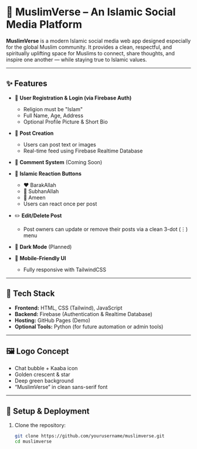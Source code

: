 # 🕋 MuslimVerse – An Islamic Social Media Platform

**MuslimVerse** is a modern Islamic social media web app designed especially for the global Muslim community. It provides a clean, respectful, and spiritually uplifting space for Muslims to connect, share thoughts, and inspire one another — while staying true to Islamic values.

---

## ✨ Features

- 🔐 **User Registration & Login (via Firebase Auth)**
  - Religion must be "Islam"
  - Full Name, Age, Address
  - Optional Profile Picture & Short Bio

- 🧠 **Post Creation**
  - Users can post text or images
  - Real-time feed using Firebase Realtime Database

- 💬 **Comment System** (Coming Soon)

- 🤲 **Islamic Reaction Buttons**
  - ❤️ BarakAllah
  - 🌟 SubhanAllah
  - 🙌 Ameen
  - Users can react once per post

- ✏️ **Edit/Delete Post**
  - Post owners can update or remove their posts via a clean 3-dot (⋮) menu

- 🌙 **Dark Mode** (Planned)

- 📱 **Mobile-Friendly UI**
  - Fully responsive with TailwindCSS

---

## 🔧 Tech Stack

- **Frontend:** HTML, CSS (Tailwind), JavaScript
- **Backend:** Firebase (Authentication & Realtime Database)
- **Hosting:** GitHub Pages (Demo)
- **Optional Tools:** Python (for future automation or admin tools)

---

## 🖼️ Logo Concept

- Chat bubble + Kaaba icon
- Golden crescent & star
- Deep green background
- “MuslimVerse” in clean sans-serif font

---

## 🚀 Setup & Deployment

1. Clone the repository:
   ```bash
   git clone https://github.com/yourusername/muslimverse.git
   cd muslimverse
